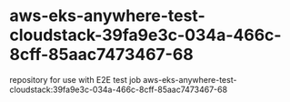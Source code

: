 # aws-eks-anywhere-test-cloudstack-39fa9e3c-034a-466c-8cff-85aac7473467-68
repository for use with E2E test job aws-eks-anywhere-test-cloudstack:39fa9e3c-034a-466c-8cff-85aac7473467-68
